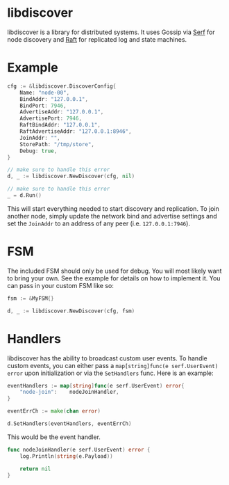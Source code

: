# libdiscover
libdiscover is a library for distributed systems.  It uses Gossip via 
[Serf](https://serfdom.io/) for node discovery and 
[Raft](https://github.com/hashicorp/raft) for replicated log and state
machines.

# Example

```go
cfg := &libdiscover.DiscoverConfig{
    Name: "node-00",
    BindAddr: "127.0.0.1",
    BindPort: 7946,
    AdvertiseAddr: "127.0.0.1",
    AdvertisePort: 7946,
    RaftBindAddr: "127.0.0.1",
    RaftAdvertiseAddr: "127.0.0.1:8946",
    JoinAddr: "",
    StorePath: "/tmp/store",
    Debug: true,
}

// make sure to handle this error
d, _ := libdiscover.NewDiscover(cfg, nil)

// make sure to handle this error
_ = d.Run()
```

This will start everything needed to start discovery and replication.  To
join another node, simply update the network bind and advertise settings
and set the `JoinAddr` to an address of any peer (i.e. `127.0.0.1:7946`).

# FSM
The included FSM should only be used for debug.  You will most likely want to
bring your own.  See the example for details on how to implement it.
You can pass in your custom FSM like so:

```go
fsm := &MyFSM{}

d, _ := libdiscover.NewDiscover(cfg, fsm)
```

# Handlers
libdiscover has the ability to broadcast custom user events.  To handle custom
events, you can either pass a `map[string]func(e serf.UserEvent) error`
upon initialization or via the `SetHandlers` func.  Here is an example:

```go
eventHandlers := map[string]func(e serf.UserEvent) error{
	"node-join":    nodeJoinHandler,
}

eventErrCh := make(chan error)

d.SetHandlers(eventHandlers, eventErrCh)
```

This would be the event handler.

```go
func nodeJoinHandler(e serf.UserEvent) error {
    log.Println(string(e.Payload))

    return nil
}
```

